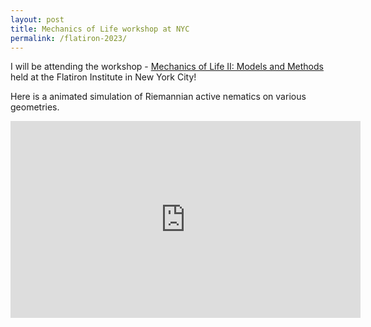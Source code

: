 ```yaml
---
layout: post
title: Mechanics of Life workshop at NYC
permalink: /flatiron-2023/
---
```

I will be attending the workshop - [Mechanics of Life II: Models and Methods](https://events.simonsfoundation.org/event/62a93e4e-8fa5-4908-a363-82a0c698f51f/summary) held at the Flatiron Institute in New York City!

Here is a animated simulation of Riemannian active nematics on various geometries. 

<div style="text-align:center;">
  <iframe width="560" height="315" src="https://youtu.be/N4VNHvTwlFU" frameborder="0" allow="accelerometer; autoplay; clipboard-write; encrypted-media; gyroscope; picture-in-picture" allowfullscreen></iframe>
</div>